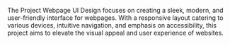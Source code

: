 The Project Webpage UI Design focuses on creating a sleek, modern, and user-friendly interface for webpages. With a responsive layout catering to various devices, intuitive navigation, and emphasis on accessibility, this project aims to elevate the visual appeal and user experience of websites.
